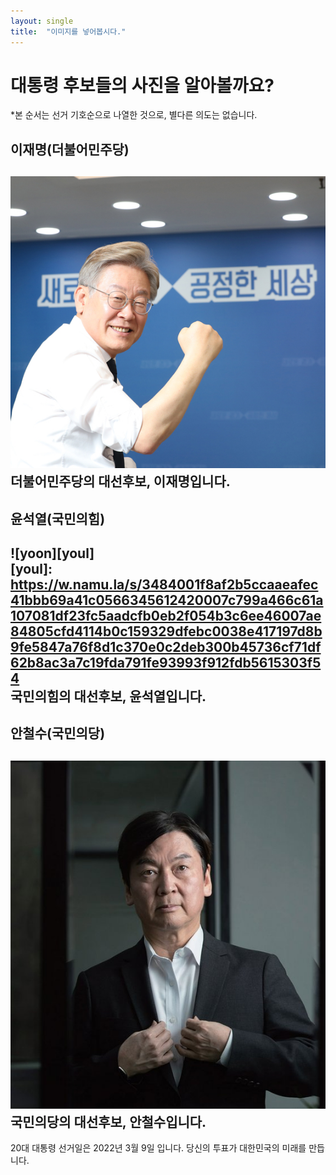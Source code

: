 ```yaml
---
layout: single
title:  "이미지를 넣어봅시다."
---
```


# 대통령 후보들의 사진을 알아볼까요?

*본 순서는 선거 기호순으로 나열한 것으로, 별다른 의도는 없습니다.

## 이재명(더불어민주당)<br> 
![leejaemyung](/assets/images/jaemyung_lee.jpg)
<br>더불어민주당의 대선후보, 이재명입니다.
---

## 윤석열(국민의힘)<br>
![yoon][youl]<br>[youl]: https://w.namu.la/s/3484001f8af2b5ccaaeafec41bbb69a41c0566345612420007c799a466c61a107081df23fc5aadcfb0eb2f054b3c6ee46007ae84805cfd4114b0c159329dfebc0038e417197d8b9fe5847a76f8d1c370e0c2deb300b45736cf71df62b8ac3a7c19fda791fe93993f912fdb5615303f54
<br>국민의힘의 대선후보, 윤석열입니다.
---

## 안철수(국민의당)<br>
[![cheolsoo](/assets/images/cheolsoo_ahn.jpg "안철수 후보의 홈페이지입니다.")](https://ahncheolsoo.kr/)
<br>국민의당의 대선후보, 안철수입니다.
---



20대 대통령 선거일은 2022년 3월 9일 입니다. 당신의 투표가 대한민국의 미래를 만듭니다.
